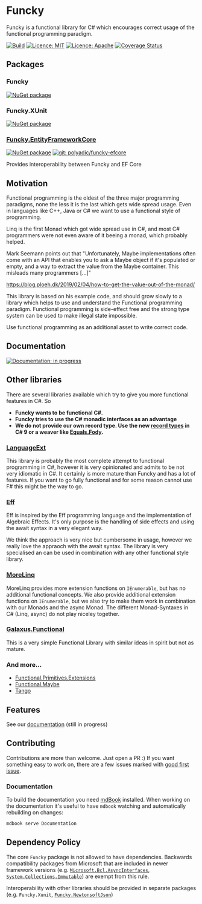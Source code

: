 # Funcky

Funcky is a functional library for C# which encourages correct usage of the functional programming paradigm.

[![Build](https://github.com/polyadic/funcky/workflows/Build/badge.svg)](https://github.com/messerli-informatik-ag/funcky/actions?query=workflow%3ABuild)
[![Licence: MIT](https://img.shields.io/badge/licence-MIT-green)](https://raw.githubusercontent.com/polyadic/funcky/main/LICENSE-MIT)
[![Licence: Apache](https://img.shields.io/badge/licence-Apache-green)](https://raw.githubusercontent.com/polyadic/funcky/main/LICENSE-Apache)
[![Coverage Status](https://coveralls.io/repos/github/polyadic/funcky/badge.svg?branch=main)](https://coveralls.io/github/polyadic/funcky?branch=main)

## Packages

### Funcky

[![NuGet package](https://buildstats.info/nuget/Funcky)](https://www.nuget.org/packages/Funcky)

### Funcky.XUnit

[![NuGet package](https://buildstats.info/nuget/Funcky.XUnit)](https://www.nuget.org/packages/Funcky.XUnit)

### [Funcky.EntityFrameworkCore](https://github.com/polyadic/funcky-efcore)
[![NuGet package](https://buildstats.info/nuget/Funcky.EntityFrameworkCore)](https://www.nuget.org/packages/Funcky.EntityFrameworkCore)
[![git: polyadic/funcky-efcore](https://img.shields.io/badge/git-polyadic%2Ffuncky--efcore-blue)](https://github.com/polyadic/funcky-efcore)

Provides interoperability between Funcky and EF Core

## Motivation

Functional programming is the oldest of the three major programming paradigms, none the less it is the last which gets wide spread usage. Even in languages like C++, Java or C# we want to use a functional style of programming.

Linq is the first Monad which got wide spread use in C#, and most C# programmers were not even aware of it beeing a monad, which probably helped.

Mark Seemann points out that "Unfortunately, Maybe implementations often come with an API that enables you to ask a Maybe object if it's populated or empty, and a way to extract the value from the Maybe container. This misleads many programmers [...]"

https://blog.ploeh.dk/2019/02/04/how-to-get-the-value-out-of-the-monad/

This library is based on his example code, and should grow slowly to a library which helps to use and understand the Functional programming paradigm. Functional programming is side-effect free and the strong type system can be used to make illegal state impossible.

Use functional programming as an additional asset to write correct code.

## Documentation

[![Documentation: in progress](https://img.shields.io/badge/documentation-in%20progress-orange)](https://polyadic.github.io/funcky/)

## Other libraries

There are several libraries available which try to give you more functional features in C#. So

* **Funcky wants to be functional C#.**
* **Funcky tries to use the C# monadic interfaces as an advantage**
* **We do not provide our own record type. Use the new [record types] in C# 9 or a weaver like [Equals.Fody].**

### [LanguageExt](https://github.com/louthy/language-ext)

This library is probably the most complete attempt to functional programming in C#, however it is very opinionated and admits to be not very idiomatic in C#. It certainly is more mature than Funcky and has a lot of features. If you want to go fully functional and for some reason cannot use F# this might be the way to go.

### [Eff](https://github.com/nessos/Eff)

Eff is inspired by the Eff programming language and the implementation of Algebraic Effects. It's only purpose is the handling of side effects and using the await syntax in a very elegant way.

We think the approach is very nice but cumbersome in usage, however we really love the appraoch with the await syntax. The library is very specialised an can be used in combination with any other functional style library.

### [MoreLinq](https://github.com/morelinq/MoreLINQ/)

MoreLinq provides more extension functions on `IEnumerable`, but has no additional functional concepts. We also provide additional extension functions on `IEnumerable`, but we also try to make them work in combination with our Monads and the async Monad. The different Monad-Syntaxes in C# (Linq, async) do not play niceley together.

### [Galaxus.Functional](https://github.com/DigitecGalaxus/Galaxus.Functional)

This is a very simple Functional Library with similar ideas in spirit but not as mature.

### And more…

* [Functional.Primitives.Extensions](https://github.com/JohannesMoersch/Functional)
* [Functional.Maybe](https://github.com/AndreyTsvetkov/Functional.Maybe)
* [Tango](https://github.com/gabrielschade/tango)


## Features

See our [documentation](https://polyadic.github.io/funcky/) (still in progress)

## Contributing
Contributions are more than welcome. Just open a PR :)
If you want something easy to work on, there are a few issues marked with [good first issue].

### Documentation
To build the documentation you need [mdBook] installed.
When working on the documentation it's useful to have `mdbook` watching and automatically rebuilding on changes:

```bash
mdbook serve Documentation
```

## Dependency Policy
The core `Funcky` package is not allowed to have dependencies. Backwards compatibility packages from Microsoft that are included in
newer framework versions (e.g. [`Microsoft.Bcl.AsyncInterfaces`], [`System.Collections.Immutable`]) are exempt from this rule.

Interoperability with other libraries should be provided in separate packages (e.g. `Funcky.Xunit`, [`Funcky.NewtonsoftJson`])


[good first issue]: https://github.com/polyadic/funcky/labels/good%20first%20issue
[mdBook]: https://github.com/rust-lang/mdBook
[`Funcky.NewtonsoftJson`]: https://github.com/polyadic/funcky-newtonsoftjson
[`Microsoft.Bcl.AsyncInterfaces`]: https://www.nuget.org/packages/Microsoft.Bcl.AsyncInterfaces
[`System.Collections.Immutable`]: https://www.nuget.org/packages/System.Collections.Immutable
[record types]: https://docs.microsoft.com/en-us/dotnet/csharp/tutorials/exploration/records
[Equals.Fody]: https://github.com/Fody/Equals
